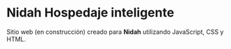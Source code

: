 # Nidah Hospedaje inteligente

Sitio web (en construcción) creado para **Nidah** utilizando JavaScript, CSS y HTML.

